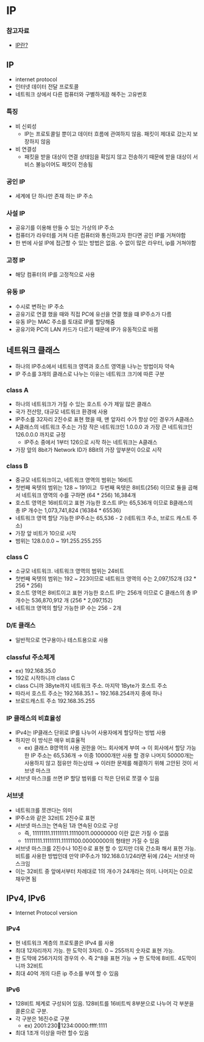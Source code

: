 # IP
### 참고자료
* [IP란?](https://yoo11052.tistory.com/32)
## IP
- internet protocol
- 인터넷 데이터 전달 프로토콜
- 네트워크 상에서 다른 컴퓨터와 구별하게끔 해주는 고유번호

### 특징
- 비 신뢰성
    - IP는 프로토콜일 뿐이고 데이터 흐름에 관여하지 않음. 패킷이 제대로 갔는지 보장하지 않음
- 비 연결성
    - 패킷을 받을 대상이 연결 상태임을 확읺지 않고 전송하기 때문에 받을 대상이 서비스 불능이어도 패킷이 전송됨
  
### 공인 IP
- 세계에 단 하나만 존재 하는 IP 주소

### 사설 IP
- 공유기를 이용해 만들 수 있는 가상의 IP 주소
- 컴퓨터가 라우터를 거쳐 다른 컴퓨터와 통신하고자 한다면 공인 IP를 거쳐야함
- 한 번에 사설 IP에 접근할 수 있는 방법은 없음. 수 없이 많은 라우터, ip를 거쳐야함

### 고정 IP
- 해당 컴퓨터의 IP를 고정적으로 사용

### 유동 IP
- 수시로 변하는 IP 주소
- 공유기로 연결 했을 때와 직접 PC에 유선을 연결 했을 떄 IP주소가 다름
- 유동 IP는 MAC 주소를 토대로 IP를 할당해줌
- 공유기와 PC의 LAN 카드가 다르기 때문에 IP가 유동적으로 바뀜

## 네트워크 클래스
- 하나의 IP주소에서 네트워크 영역과 호스트 영역을 나누는 방법이자 약속
- IP 주소를 3개의 클래스로 나누는 이유는 네트워크 크기에 따른 구분
### class A
- 하나의 네트워크가 가질 수 있는 호스트 수가 제일 많은 클래스
- 국가 전산망, 대규모 네트워크 환경에 사용
- IP주소를 32자리 2진수로 표현 했을 때, 맨 앞자리 수가 항상 0인 경우가 A클래스
- A클래스의 네트워크 주소는 가장 작은 네트워크인 1.0.0.0 과 가장 큰 네트워크인 126.0.0.0 까지로 규정
    - IP주소 중에서 1부터 126으로 시작 하는 네트워크는 A클래스
- 가장 앞의 8bit가 Network ID가 8Bit의 가장 앞부분이 0으로 시작

### class B
- 중규모 네트워크이고, 네트워크 영역의 범위는 16비트
- 첫번째 옥텟의 범위는 128 ~ 191이고  두번째 옥텟은 8비트(256) 이므로 둘을 곱해서 네트워크 영역의 수를 구하면 (64 * 256) 16,384개
- 호스트 영역은 16비트이고 표현 가능한 호스트 IP는 65,536개 이므로 B클래스의 총 IP 개수는 1,073,741,824 (16384 * 65536)
- 네트워크 영역 할당 가능한 IP주소는 65,536 - 2 (네트워크 주소, 브로드 캐스트 주소)
- 가장 앞 비트가 10으로 시작
- 범위는 128.0.0.0 ~ 191.255.255.255
    
### class C
- 소규모 네트워크. 네트워크 영역의 범위는 24비트
- 첫번째 옥텟의 범위는 192 ~ 223이므로 네트워크 영역의 수는 2,097,152개  (32 * 256 * 256)
- 호스트 영역은 8비트이고 표현 가능한 호스트 IP는 256개 이므로 C 클래스의 총 IP 개수는 536,870,912 개 (256 * 2,097,152)
- 네트워크 영역의 할당 가능한 IP 수는 256 - 2개
    
### D/E 클래스
- 일반적으로 연구용이나 테스트용으로 사용
    
### classful 주소체계
- ex) 192.168.35.0
- 192로 시작하니까 class C
- class C니까 3Byte까지 네트워크 주소. 마지막 1Byte가 호스트 주소
- 따라서 호스트 주소는 192.168.35.1 ~ 192.168.254까지 중에 하나
- 브로드캐스트 주소 192.168.35.255

### IP 클래스의 비효율성
- IPv4는 IP클래스 단위로 IP를 나누어 사용자에게 할당하는 방법 사용
- 하지만 이 방식은 매우 비효율적
  - ex) 클래스 B영역의 사용 권한을 어느 회사에게 부여 → 이 회사에서 할당 가능한 IP 주소는 65,536개 → 이중 10000개만 사용 할 경우 나머지 50000개는 사용하지 않고 점유만 하는상태 → 이러한 문제를 해결하기 위해 고안된 것이 서브넷 마스크
- 서브넷 마스크를 쓰면 IP 할당 범위를 더 작은 단위로 쪼갤 수 있음

### 서브넷
- 네트워크를 쪼갠다는 의미
- IP주소와 같은 32비트 2진수로 표현
- 서브넷 마스크는 연속된 1과 연속된 0으로 구성
    - 즉, 11111111.11111111.11110011.00000000 이란 값은 가질 수 없음
    - 11111111.11111111.11111100.00000000의 형태만 가질 수 있음
- 서브넷 마스크를 2진수나 10진수로 표현 할 수 있지만 더욱 간소화 해서 표현 가능. 비트를 사용한 방법인데 만약 IP주소가 192.168.0.1/24라면 뒤에 /24는 서브넷 마스크임
- 이는 32비트 중 앞에서부터 차례대로 1의 개수가 24개라는 의미. 나머지는 0으로 채우면 됨

## IPv4, IPv6
- Internet Protocol version
### IPv4
- 현 네트워크 계층의 프로토콜은 IPv4 를 사용
- 최대 12자리까지 가능. 한 도막이 3자리. 0 ~ 255까지 숫자로 표현 가능.
- 한 도막에 256가지의 경우의 수. 즉 2^8을 표현 가능 → 한 도막에 8비트. 4도막이니까 32비트
- 최대 40억 개의 다른 ip 주소를 부여 할 수 있음
### IPv6
- 128비트 체계로 구성되어 있음. 128비트를 16비트씩 8부분으로 나누어 각 부분을 콜론으로 구분.
- 각 구분은 16진수로 구분
  - ex) 2001:230:abcd:1234:0000:ffff:1111
- 최대 1조개 이상을 마련 할수 있음